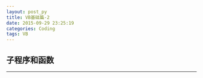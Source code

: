 ```yaml
---
layout: post_py
title: VB基础篇-2
date: 2015-09-29 23:25:19
categories: Coding
tags: VB
---
```


## 子程序和函数


------
